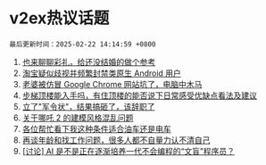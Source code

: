 # v2ex热议话题

`最后更新时间：2025-02-22 14:14:59 +0800`

1. [也来聊聊彩礼，给还没结婚的做个参考](https://www.v2ex.com/t/1113292)
1. [淘宝疑似歧视并频繁封禁类原生 Android 用户](https://www.v2ex.com/t/1113414)
1. [老婆被仿冒 Google Chrome 网站坑了，电脑中木马](https://www.v2ex.com/t/1113249)
1. [步梯顶楼能入手吗，有住顶楼的能否说下日常感受优缺点看法及建议](https://www.v2ex.com/t/1113244)
1. [立了"军令状"，结果搞砸了，该辞职了](https://www.v2ex.com/t/1113288)
1. [关于哪吒 2 的建模风格混乱问题](https://www.v2ex.com/t/1113422)
1. [各位帮忙看下我这种条件适合油车还是电车](https://www.v2ex.com/t/1113286)
1. [再谈年龄和找工作问题，很多人都不自量力认不清自己](https://www.v2ex.com/t/1113426)
1. [[讨论] AI 是不是正在逐渐培养一代不会编程的“文盲”程序员？](https://www.v2ex.com/t/1113278)

